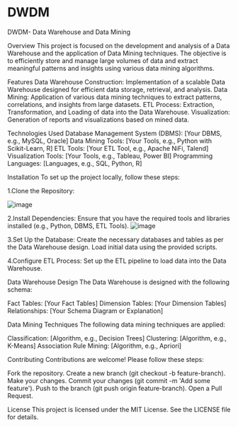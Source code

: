 # DWDM
DWDM- Data Warehouse and Data Mining

Overview
This project is focused on the development and analysis of a Data Warehouse and the application of Data Mining techniques. The objective is to efficiently store and manage large volumes of data and extract meaningful patterns and insights using various data mining algorithms.

Features
Data Warehouse Construction: Implementation of a scalable Data Warehouse designed for efficient data storage, retrieval, and analysis.
Data Mining: Application of various data mining techniques to extract patterns, correlations, and insights from large datasets.
ETL Process: Extraction, Transformation, and Loading of data into the Data Warehouse.
Visualization: Generation of reports and visualizations based on mined data.

Technologies Used
Database Management System (DBMS): [Your DBMS, e.g., MySQL, Oracle]
Data Mining Tools: [Your Tools, e.g., Python with Scikit-Learn, R]
ETL Tools: [Your ETL Tool, e.g., Apache NiFi, Talend]
Visualization Tools: [Your Tools, e.g., Tableau, Power BI]
Programming Languages: [Languages, e.g., SQL, Python, R]

Installation
To set up the project locally, follow these steps:

1.Clone the Repository:

![image](https://github.com/user-attachments/assets/7e98dcda-cd17-4116-9006-0f04f0147354)

2.Install Dependencies:
Ensure that you have the required tools and libraries installed (e.g., Python, DBMS, ETL Tools).
![image](https://github.com/user-attachments/assets/5d603b08-62ac-4d64-93e5-591b22b13ed3)

3.Set Up the Database:
Create the necessary databases and tables as per the Data Warehouse design.
Load initial data using the provided scripts.

4.Configure ETL Process:
Set up the ETL pipeline to load data into the Data Warehouse.

Data Warehouse Design
The Data Warehouse is designed with the following schema:

Fact Tables: [Your Fact Tables]
Dimension Tables: [Your Dimension Tables]
Relationships: [Your Schema Diagram or Explanation]

Data Mining Techniques
The following data mining techniques are applied:

Classification: [Algorithm, e.g., Decision Trees]
Clustering: [Algorithm, e.g., K-Means]
Association Rule Mining: [Algorithm, e.g., Apriori]

Contributing
Contributions are welcome! Please follow these steps:

Fork the repository.
Create a new branch (git checkout -b feature-branch).
Make your changes.
Commit your changes (git commit -m 'Add some feature').
Push to the branch (git push origin feature-branch).
Open a Pull Request.

License
This project is licensed under the MIT License. See the LICENSE file for details.
